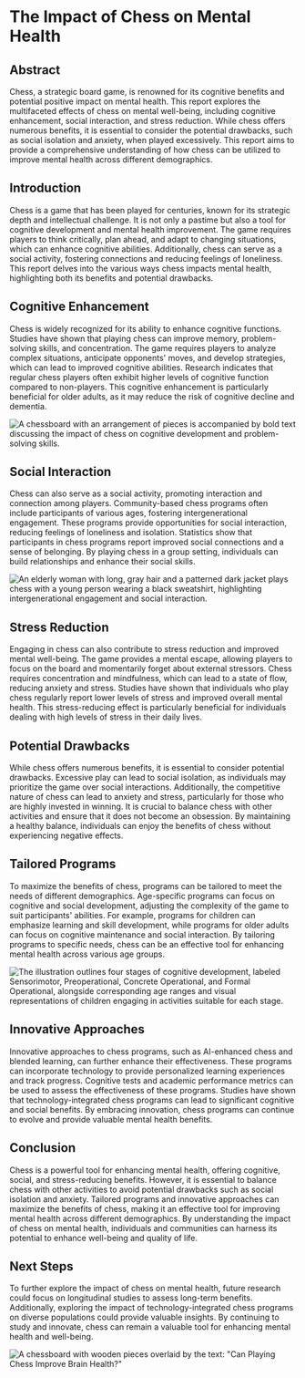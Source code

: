 # The Impact of Chess on Mental Health

## Abstract
Chess, a strategic board game, is renowned for its cognitive benefits and potential positive impact on mental health. This report explores the multifaceted effects of chess on mental well-being, including cognitive enhancement, social interaction, and stress reduction. While chess offers numerous benefits, it is essential to consider the potential drawbacks, such as social isolation and anxiety, when played excessively. This report aims to provide a comprehensive understanding of how chess can be utilized to improve mental health across different demographics.

## Introduction
Chess is a game that has been played for centuries, known for its strategic depth and intellectual challenge. It is not only a pastime but also a tool for cognitive development and mental health improvement. The game requires players to think critically, plan ahead, and adapt to changing situations, which can enhance cognitive abilities. Additionally, chess can serve as a social activity, fostering connections and reducing feelings of loneliness. This report delves into the various ways chess impacts mental health, highlighting both its benefits and potential drawbacks.

## Cognitive Enhancement
Chess is widely recognized for its ability to enhance cognitive functions. Studies have shown that playing chess can improve memory, problem-solving skills, and concentration. The game requires players to analyze complex situations, anticipate opponents' moves, and develop strategies, which can lead to improved cognitive abilities. Research indicates that regular chess players often exhibit higher levels of cognitive function compared to non-players. This cognitive enhancement is particularly beneficial for older adults, as it may reduce the risk of cognitive decline and dementia.

![A chessboard with an arrangement of pieces is accompanied by bold text discussing the impact of chess on cognitive development and problem-solving skills.](https://www.drishtiias.com/images/blogs/The-Impact-of-Chess-on-Cognitive-Development-and-Problem-solving-Skills-02.jpg)

## Social Interaction
Chess can also serve as a social activity, promoting interaction and connection among players. Community-based chess programs often include participants of various ages, fostering intergenerational engagement. These programs provide opportunities for social interaction, reducing feelings of loneliness and isolation. Statistics show that participants in chess programs report improved social connections and a sense of belonging. By playing chess in a group setting, individuals can build relationships and enhance their social skills.

![An elderly woman with long, gray hair and a patterned dark jacket plays chess with a young person wearing a black sweatshirt, highlighting intergenerational engagement and social interaction.](https://westchesterseniorvoice.com/wp-content/uploads/2023/08/chess-photo_FALL-2023-sponsor-content.jpg)

## Stress Reduction
Engaging in chess can also contribute to stress reduction and improved mental well-being. The game provides a mental escape, allowing players to focus on the board and momentarily forget about external stressors. Chess requires concentration and mindfulness, which can lead to a state of flow, reducing anxiety and stress. Studies have shown that individuals who play chess regularly report lower levels of stress and improved overall mental health. This stress-reducing effect is particularly beneficial for individuals dealing with high levels of stress in their daily lives.

## Potential Drawbacks
While chess offers numerous benefits, it is essential to consider potential drawbacks. Excessive play can lead to social isolation, as individuals may prioritize the game over social interactions. Additionally, the competitive nature of chess can lead to anxiety and stress, particularly for those who are highly invested in winning. It is crucial to balance chess with other activities and ensure that it does not become an obsession. By maintaining a healthy balance, individuals can enjoy the benefits of chess without experiencing negative effects.

## Tailored Programs
To maximize the benefits of chess, programs can be tailored to meet the needs of different demographics. Age-specific programs can focus on cognitive and social development, adjusting the complexity of the game to suit participants' abilities. For example, programs for children can emphasize learning and skill development, while programs for older adults can focus on cognitive maintenance and social interaction. By tailoring programs to specific needs, chess can be an effective tool for enhancing mental health across various age groups.

![The illustration outlines four stages of cognitive development, labeled Sensorimotor, Preoperational, Concrete Operational, and Formal Operational, alongside corresponding age ranges and visual representations of children engaging in activities suitable for each stage.](https://thumbs.dreamstime.com/b/cognitive-development-progress-stages-age-vector-illustration-diagram-children-to-adult-intellectual-advance-sensorimotor-232457401.jpg)

## Innovative Approaches
Innovative approaches to chess programs, such as AI-enhanced chess and blended learning, can further enhance their effectiveness. These programs can incorporate technology to provide personalized learning experiences and track progress. Cognitive tests and academic performance metrics can be used to assess the effectiveness of these programs. Studies have shown that technology-integrated chess programs can lead to significant cognitive and social benefits. By embracing innovation, chess programs can continue to evolve and provide valuable mental health benefits.

## Conclusion
Chess is a powerful tool for enhancing mental health, offering cognitive, social, and stress-reducing benefits. However, it is essential to balance chess with other activities to avoid potential drawbacks such as social isolation and anxiety. Tailored programs and innovative approaches can maximize the benefits of chess, making it an effective tool for improving mental health across different demographics. By understanding the impact of chess on mental health, individuals and communities can harness its potential to enhance well-being and quality of life.

## Next Steps
To further explore the impact of chess on mental health, future research could focus on longitudinal studies to assess long-term benefits. Additionally, exploring the impact of technology-integrated chess programs on diverse populations could provide valuable insights. By continuing to study and innovate, chess can remain a valuable tool for enhancing mental health and well-being.

![A chessboard with wooden pieces overlaid by the text: \"Can Playing Chess Improve Brain Health?\"](https://news.happyneuronpro.com/wp-content/uploads/blog-chess-brain-health.jpg)

